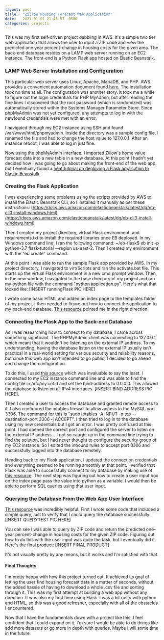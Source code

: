 ```yaml
---
layout: post
title:  "Zillow Housing Forecast Web Application"
date:   2021-01-01 21:46:57 -0500
categories: projects
---
```

This was my first self-driven project dabbling in AWS. It's a simple two tier web application that allows the user to input a ZIP code and view the predicted one year percent-change in housing costs for the given area. The back-end database resides on a LAMP web server running on an EC2 instance. The front-end is a Python Flask app hosted on Elastic Beanstalk.<!--break-->

### **LAMP Web Server Installation and Configuration**

This particular web server uses Linux, Apache, MariaDB, and PHP. AWS provides a convenient automation document found [here](https://docs.aws.amazon.com/AWSEC2/latest/UserGuide/ec2-lamp-amazon-linux-2.html). The installation took no time at all. The configuration was another story. It took me a while to figure out the login credentials for PHP MyAdmin, but after reading the fine lines I discovered that the root password (which is randomized) was automatically stored within the Systems Manager Parameter Store. Since phpMyAdmin was not yet configured, any attempts to log in with the newfound credentials were met with an error. 

I navigated through my EC2 instance using SSH and found /var/www/html/phpmyadmin. Inside the directory was a sample config file. I renamed the file and had to change the host value to 127.0.0.1. After an instance reboot, I was able to log in just fine. 

Now using the phpMyAdmin interface, I imported Zillow's home value forecast data into a new table in a new database. At this point I hadn't yet decided how I was going to go about making the front-end of the web app, but I eventually found a [neat tutorial on deploying a Flask application to Elastic Beanstalk](https://docs.aws.amazon.com/elasticbeanstalk/latest/dg/create-deploy-python-flask.html). 

### **Creating the Flask Application**

I was experiencing some problems using the scripts provided by AWS to install the Elastic Beanstalk CLI, so I installed it manually as per these instructions: [https://docs.aws.amazon.com/elasticbeanstalk/latest/dg/eb-cli3-install-windows.html](https://docs.aws.amazon.com/elasticbeanstalk/latest/dg/eb-cli3-install-windows.html)

Then I created my project directory, virtual Flask environment, and requirements.txt to install the required libraries once EB deployed. In my Windows command line, I ran the following command: ~/eb-flask$ eb init -p python-3.7 flask-tutorial --region us-east-2. Then I created my environment with the "eb create" command.

At this point I was able to run the sample Flask app provided by AWS. In my project directory, I navigated to virt/Scripts and ran the activate.bat file. This starts up the virtual Flask environment in a new cmd prompt window. Then, in the new window, I navigated to the base directory of my project and ran my python file with the command "python application.py". Here's what that looked like: [INSERT runningFlask PIC HERE]

I wrote some basic HTML and added an index page to the templates folder of my project. I then needed to figure out how to connect the application to my back-end database. [This resource](https://www.digitalocean.com/community/tutorials/how-to-make-a-web-application-using-flask-in-python-3) pointed me in the right direction.

### **Connecting the Flask App to the Back-end Database**

As I was researching how to connect to my database, I came across something significant. The PHPMyAdmin client was connecting to 127.0.0.1, which meant that it wouldn't be listening on the external IP address. To my understanding, having the database listen on the external IP usually isn't practical in a real-world setting for various security and reliability reasons, but since this web app isn't intended to go public, I decided to go ahead and change the configuration. 

To do this, I used [this source](https://linuxize.com/post/mysql-remote-access/) which was invaluable to say the least. I connected to my EC2 instance command line and was able to find the config file in /etc/my.cnf.d and set the bind-address to 0.0.0.0. This allowed the database to listen on all IPv4 interfaces. [INSERT BIND ADDRESS PIC HERE]. 

Then I created a user to access the database and granted remote access to it. I also configured the iptables firewall to allow access to the MySQL port 3306. The command for this is "sudo iptables -A INPUT -p tcp --destination-port 3306 -j ACCEPT". I then tried to log in to the database using my new credentials but I got an error. I was pretty confused at this point. I had opened the correct port and configured the server to listen on the external IP address... I got so caught up in the command line trying to find the solution, but I had never thought to configure the security group of my EC2 instance. So I edited the inbound rules to accept port 3306 and successfully logged into the database remotely. 

Heading back to my Flask application, I updated the connection credentials and everything seemed to be running smoothly at that point. I verified that Flask was able to successfully connect to my database by making use of [this resource](https://kanchanardj.medium.com/forming-database-connection-between-maria-db-and-python-flask-31702c86fd95). The next step was figuring out how to create a user input box on the index page pass the value into python as a variable. I would then be able to perform SQL queries using that user input. 

### **Querying the Database From the Web App User Interface**

[This resource](http://tlc.iith.ac.in/img/gvv_tanmay_durga_database.pdf) was incredibly helpful. First I wrote some code that included a simple query, just to verify that I could query the database successfully: [INSERT QUERYTEST PIC HERE]

You can see I was able to query by ZIP code and return the predicted one-year percent-change in housing costs for the given ZIP code. Figuring out how to do this with the user input was quite the task, but I eventually did it. Here's the final product: [INSERT FINAL PRODUCT]

It's not visually pretty by any means, but it works and I'm satisfied with that. 

#### **Final Thoughts**

I'm pretty happy with how this project turned out. It achieved its goal of letting the user find housing forecast data in a matter of seconds, without the added hassle of having to download a whole .csv file and sorting through it. This was my first attempt at building a web app without any direction. It was also my first time using Flask. I was a bit rusty with python and HTML, so this was a good refresher, especially with all of the obstacles I encountered.

Now that I have the fundamentals down with a project like this, I feel confident that I could expand on it. I'm sure I would be able to do things like add more datasets or go more in depth with queries. Maybe I will some time in the future. 
